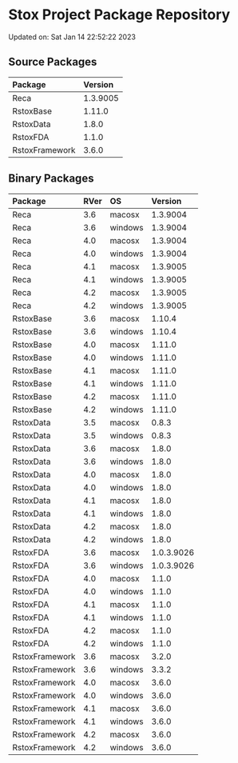 # Stox Project Package Repository


Updated on: Sat Jan 14 22:52:22 2023
## Source Packages

|Package        |Version  |
|:--------------|:--------|
|Reca           |1.3.9005 |
|RstoxBase      |1.11.0   |
|RstoxData      |1.8.0    |
|RstoxFDA       |1.1.0    |
|RstoxFramework |3.6.0    |

## Binary Packages

|Package        |RVer |OS      |Version    |
|:--------------|:----|:-------|:----------|
|Reca           |3.6  |macosx  |1.3.9004   |
|Reca           |3.6  |windows |1.3.9004   |
|Reca           |4.0  |macosx  |1.3.9004   |
|Reca           |4.0  |windows |1.3.9004   |
|Reca           |4.1  |macosx  |1.3.9005   |
|Reca           |4.1  |windows |1.3.9005   |
|Reca           |4.2  |macosx  |1.3.9005   |
|Reca           |4.2  |windows |1.3.9005   |
|RstoxBase      |3.6  |macosx  |1.10.4     |
|RstoxBase      |3.6  |windows |1.10.4     |
|RstoxBase      |4.0  |macosx  |1.11.0     |
|RstoxBase      |4.0  |windows |1.11.0     |
|RstoxBase      |4.1  |macosx  |1.11.0     |
|RstoxBase      |4.1  |windows |1.11.0     |
|RstoxBase      |4.2  |macosx  |1.11.0     |
|RstoxBase      |4.2  |windows |1.11.0     |
|RstoxData      |3.5  |macosx  |0.8.3      |
|RstoxData      |3.5  |windows |0.8.3      |
|RstoxData      |3.6  |macosx  |1.8.0      |
|RstoxData      |3.6  |windows |1.8.0      |
|RstoxData      |4.0  |macosx  |1.8.0      |
|RstoxData      |4.0  |windows |1.8.0      |
|RstoxData      |4.1  |macosx  |1.8.0      |
|RstoxData      |4.1  |windows |1.8.0      |
|RstoxData      |4.2  |macosx  |1.8.0      |
|RstoxData      |4.2  |windows |1.8.0      |
|RstoxFDA       |3.6  |macosx  |1.0.3.9026 |
|RstoxFDA       |3.6  |windows |1.0.3.9026 |
|RstoxFDA       |4.0  |macosx  |1.1.0      |
|RstoxFDA       |4.0  |windows |1.1.0      |
|RstoxFDA       |4.1  |macosx  |1.1.0      |
|RstoxFDA       |4.1  |windows |1.1.0      |
|RstoxFDA       |4.2  |macosx  |1.1.0      |
|RstoxFDA       |4.2  |windows |1.1.0      |
|RstoxFramework |3.6  |macosx  |3.2.0      |
|RstoxFramework |3.6  |windows |3.3.2      |
|RstoxFramework |4.0  |macosx  |3.6.0      |
|RstoxFramework |4.0  |windows |3.6.0      |
|RstoxFramework |4.1  |macosx  |3.6.0      |
|RstoxFramework |4.1  |windows |3.6.0      |
|RstoxFramework |4.2  |macosx  |3.6.0      |
|RstoxFramework |4.2  |windows |3.6.0      |

